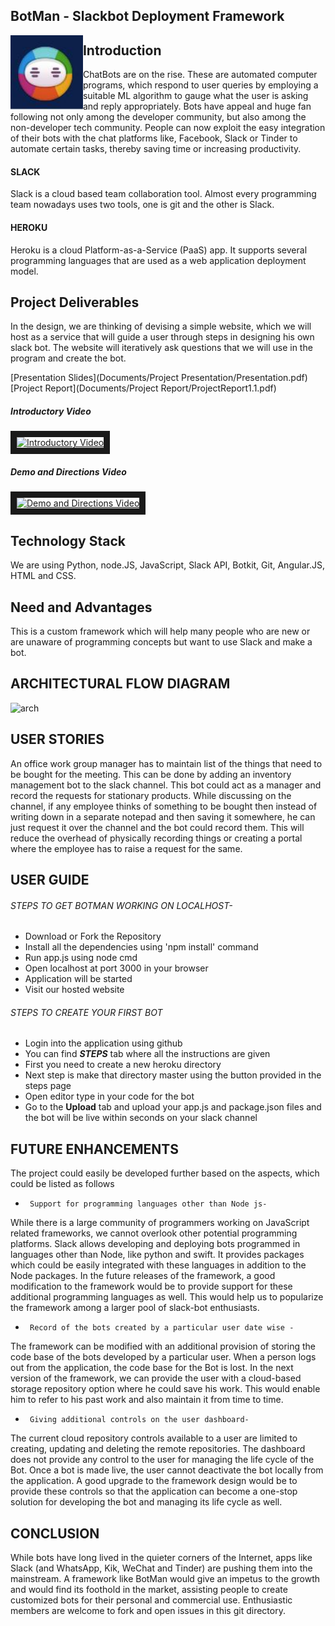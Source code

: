## BotMan - Slackbot Deployment Framework

<img src="https://github.com/SJSU272Lab/Botman/blob/master/Documents/Project%20Logo/logo.JPG" width="23%" height="23%" align="left">



## Introduction

ChatBots are on the rise. These are automated computer programs, which respond to user queries by employing a suitable ML algorithm to gauge what the user is asking and reply appropriately. Bots have appeal and huge fan following not only among the developer community, but also among the non-developer tech community. People can now exploit the easy integration of their bots with the chat platforms like, Facebook, Slack or Tinder to automate certain tasks, thereby saving time or increasing productivity.<br/>

#### SLACK
Slack is a cloud based team collaboration tool. Almost every programming team nowadays uses two tools, one is git and the other is Slack.

#### HEROKU
Heroku is a cloud Platform-as-a-Service (PaaS) app. It supports several programming languages that are used as a web application deployment model.



## Project Deliverables

In the design, we are thinking of devising a simple website, which we will host as a service that will guide a user through steps in designing his own slack bot.
The website will iteratively ask questions that we will use in the program and create the bot.

[Presentation Slides](Documents/Project Presentation/Presentation.pdf) <br/>
[Project Report](Documents/Project Report/ProjectReport1.1.pdf)

##### Introductory Video
<a href="https://www.youtube.com/watch?v=Vt0EBIN8PVo"><img src="http://i3.ytimg.com/vi/Vt0EBIN8PVo/hqdefault.jpg" 
alt="Introductory Video" width="240" height="180" border="10" /></a>

##### Demo and Directions Video 

<a href="https://www.youtube.com/watch?v=HM9CImS1Lug"><img src="http://i3.ytimg.com/vi/HM9CImS1Lug/hqdefault.jpg" 
alt="Demo and Directions Video" width="240" height="180" border="10" /></a>

##	Technology Stack

We are using Python, node.JS, JavaScript, Slack API, Botkit, Git, Angular.JS, HTML and CSS.

##	Need and Advantages

This is a custom framework which will help many people who are new or are unaware of programming concepts but want to use Slack and make a bot.

## ARCHITECTURAL FLOW DIAGRAM

![arch](https://cloud.githubusercontent.com/assets/15001254/21296495/f335371c-c521-11e6-9d63-a4221c57c268.png)


## USER STORIES

An office work group manager has to maintain list of the things that need to be bought for the meeting. This can be done by adding an inventory management bot to the slack channel. This bot could act as a manager and record the requests for stationary products. While discussing on the channel, if any employee thinks of something to be bought then instead of writing down in a separate notepad and then saving it somewhere, he can just request it over the channel and the bot could record them. This will reduce the overhead of physically recording things or creating a portal where the employee has to raise a request for the same.

## USER GUIDE
###### STEPS TO GET BOTMAN WORKING ON LOCALHOST-
-	Download or Fork the Repository
- Install all the dependencies using 'npm install' command
- Run app.js using node cmd
- Open localhost at port 3000 in your browser
- Application will be started
- Visit our hosted website

###### STEPS TO CREATE YOUR FIRST BOT
- Login into the application using github
- You can find **_STEPS_** tab where all the instructions are given
- First you need to create a new heroku directory
- Next step is make that directory master using the button provided in the steps page
- Open editor type in your code for the bot
- Go to the **Upload** tab and upload your app.js and package.json files and the bot will be live within seconds on your slack channel

## FUTURE ENHANCEMENTS
The project could easily be developed further based on the aspects, which could be listed as follows<br>
-      Support for programming languages other than Node js-
While there is a large community of programmers working on JavaScript related frameworks, we cannot overlook other potential programming platforms. Slack allows developing and deploying bots programmed in languages other than Node, like python and swift. It provides packages which could be easily integrated with these languages in addition to the Node packages. In the future releases of the framework, a good modification to the framework would be to provide support for these additional programming languages as well. This would help us to popularize the framework among a larger pool of slack-bot enthusiasts.<br>
-      Record of the bots created by a particular user date wise -
The framework can be modified with an additional provision of storing the code base of the bots developed by a particular user. When a person logs out from the application, the code base for the Bot is lost. In the next version of the framework, we can provide the user with a cloud-based storage repository option where he could save his work. This would enable him to refer to his past work and also maintain it from time to time.<br>
-      Giving additional controls on the user dashboard-
The current cloud repository controls available to a user are limited to creating, updating and deleting the remote repositories. The dashboard does not provide any control to the user for managing the life cycle of the Bot. Once a bot is made live, the user cannot deactivate the bot locally from the application.  A good upgrade to the framework design would be to provide these controls so that the application can become a one-stop solution for developing the bot and managing its life cycle as well.

## CONCLUSION
While bots have long lived in the quieter corners of the Internet, apps like Slack (and WhatsApp, Kik, WeChat and Tinder) are pushing them into the mainstream. A framework like BotMan would give an impetus to the growth and would find its foothold in the market, assisting people to create customized bots for their personal and commercial use.
Enthusiastic members are welcome to fork and open issues in this git directory.

